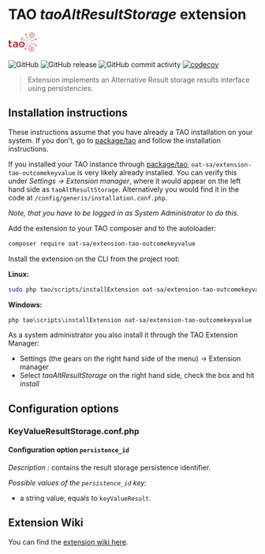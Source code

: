 # TAO _taoAltResultStorage_ extension

![TAO Logo](https://github.com/oat-sa/taohub-developer-guide/raw/master/resources/tao-logo.png)

![GitHub](https://img.shields.io/github/license/oat-sa/extension-tao-outcomekeyvalue.svg)
![GitHub release](https://img.shields.io/github/release/oat-sa/extension-tao-outcomekeyvalue.svg)
![GitHub commit activity](https://img.shields.io/github/commit-activity/y/oat-sa/extension-tao-outcomekeyvalue.svg)
[![codecov](https://codecov.io/gh/oat-sa/extension-tao-outcomekeyvalue/branch/master/graph/badge.svg)](https://codecov.io/gh/oat-sa/extension-tao-outcomekeyvalue)

> Extension implements an Alternative Result storage results interface using persistencies.

## Installation instructions

These instructions assume that you have already a TAO installation on your system. If you don't, go to
[package/tao](https://github.com/oat-sa/package-tao) and follow the installation instructions.

If you installed your TAO instance through [package/tao](https://github.com/oat-sa/package-tao),
`oat-sa/extension-tao-outcomekeyvalue` is very likely already installed. You can verify this under _Settings -> Extension
manager_, where it would appear on the left hand side as `taoAltResultStorage`. Alternatively you would find it in
the code at `/config/generis/installation.conf.php`.

_Note, that you have to be logged in as System Administrator to do this._

Add the extension to your TAO composer and to the autoloader:
```bash
composer require oat-sa/extension-tao-outcomekeyvalue
```

Install the extension on the CLI from the project root:

**Linux:**
```bash
sudo php tao/scripts/installExtension oat-sa/extension-tao-outcomekeyvalue
```

**Windows:**
```bash
php tao\scripts\installExtension oat-sa/extension-tao-outcomekeyvalue
```

As a system administrator you also install it through the TAO Extension Manager:
- Settings (the gears on the right hand side of the menu) -> Extension manager
- Select _taoAltResultStorage_ on the right hand side, check the box and hit _install_

<!-- Uncomment and describe if applicable
## REST API
[](https://openapi.taotesting.com/viewer/?url=https://raw.githubusercontent.com/oat-sa/extension-tao-outcomekeyvalue/master/doc/rest.json)
-->

<!-- Uncomment and describe if applicable
## LTI Endpoints
-->

## Configuration options

### KeyValueResultStorage.conf.php

#### Configuration option `persistence_id`

*Description :* contains the result storage persistence identifier.

*Possible values of the `persistence_id` key:* 
* a string value, equals to `keyValueResult`.

## Extension Wiki
You can find the [extension wiki here](https://github.com/oat-sa/extension-tao-outcomekeyvalue/wiki).
